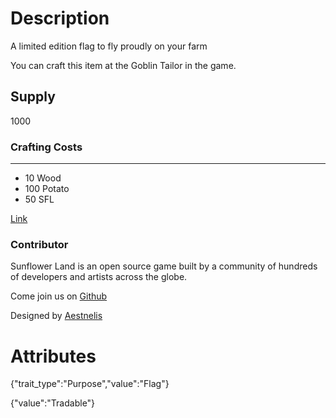 # Description

A limited edition flag to fly proudly on your farm

You can craft this item at the Goblin Tailor in the game.

## Supply

1000

### Crafting Costs

---

- 10 Wood
- 100 Potato
- 50 SFL

[Link](https://docs.sunflower-land.com/player-guides/rare-and-limited-items#flags)

### Contributor

Sunflower Land is an open source game built by a community of hundreds of developers and artists across the globe.

Come join us on [Github](https://github.com/sunflower-land/sunflower-land)

Designed by [Aestnelis](https://twitter.com/containsapathy)

# Attributes

{"trait_type":"Purpose","value":"Flag"}

{"value":"Tradable"}
